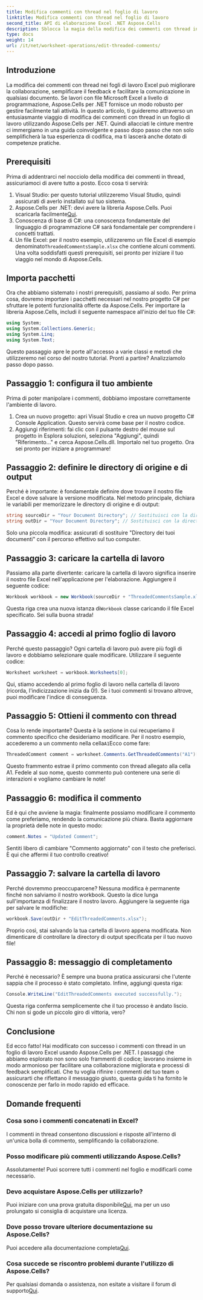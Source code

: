```yaml
---
title: Modifica commenti con thread nel foglio di lavoro
linktitle: Modifica commenti con thread nel foglio di lavoro
second_title: API di elaborazione Excel .NET Aspose.Cells
description: Sblocca la magia della modifica dei commenti con thread in Excel usando Aspose.Cells per .NET! Segui la nostra guida passo dopo passo e padroneggia i tuoi documenti con facilità.
type: docs
weight: 14
url: /it/net/worksheet-operations/edit-threaded-comments/
---
```

## Introduzione
La modifica dei commenti con thread nei fogli di lavoro Excel può migliorare la collaborazione, semplificare il feedback e facilitare la comunicazione in qualsiasi documento. Se lavori con file Microsoft Excel a livello di programmazione, Aspose.Cells per .NET fornisce un modo robusto per gestire facilmente tali attività. In questo articolo, ti guideremo attraverso un entusiasmante viaggio di modifica dei commenti con thread in un foglio di lavoro utilizzando Aspose.Cells per .NET. Quindi allacciati le cinture mentre ci immergiamo in una guida coinvolgente e passo dopo passo che non solo semplificherà la tua esperienza di codifica, ma ti lascerà anche dotato di competenze pratiche.
## Prerequisiti
Prima di addentrarci nel nocciolo della modifica dei commenti in thread, assicuriamoci di avere tutto a posto. Ecco cosa ti servirà:
1. Visual Studio: per questo tutorial utilizzeremo Visual Studio, quindi assicurati di averlo installato sul tuo sistema.
2.  Aspose.Cells per .NET: devi avere la libreria Aspose.Cells. Puoi scaricarla facilmente[Qui](https://releases.aspose.com/cells/net/).
3. Conoscenza di base di C#: una conoscenza fondamentale del linguaggio di programmazione C# sarà fondamentale per comprendere i concetti trattati.
4.  Un file Excel: per il nostro esempio, utilizzeremo un file Excel di esempio denominato`ThreadedCommentsSample.xlsx` che contiene alcuni commenti.
Una volta soddisfatti questi prerequisiti, sei pronto per iniziare il tuo viaggio nel mondo di Aspose.Cells.
## Importa pacchetti
Ora che abbiamo sistemato i nostri prerequisiti, passiamo al sodo. Per prima cosa, dovremo importare i pacchetti necessari nel nostro progetto C# per sfruttare le potenti funzionalità offerte da Aspose.Cells.
Per importare la libreria Aspose.Cells, includi il seguente namespace all'inizio del tuo file C#:
```csharp
using System;
using System.Collections.Generic;
using System.Linq;
using System.Text;
```
Questo passaggio apre le porte all'accesso a varie classi e metodi che utilizzeremo nel corso del nostro tutorial. 
Pronti a partire? Analizziamolo passo dopo passo.
## Passaggio 1: configura il tuo ambiente
Prima di poter manipolare i commenti, dobbiamo impostare correttamente l'ambiente di lavoro.
1. Crea un nuovo progetto: apri Visual Studio e crea un nuovo progetto C# Console Application. Questo servirà come base per il nostro codice.
2. Aggiungi riferimenti: fai clic con il pulsante destro del mouse sul progetto in Esplora soluzioni, seleziona "Aggiungi", quindi "Riferimento..." e cerca Aspose.Cells.dll. Importalo nel tuo progetto. 
Ora sei pronto per iniziare a programmare!
## Passaggio 2: definire le directory di origine e di output
Perché è importante: è fondamentale definire dove trovare il nostro file Excel e dove salvare la versione modificata.
Nel metodo principale, dichiara le variabili per memorizzare le directory di origine e di output:
```csharp
string sourceDir = "Your Document Directory"; // Sostituisci con la directory effettiva
string outDir = "Your Document Directory"; // Sostituisci con la directory effettiva
```
Solo una piccola modifica: assicurati di sostituire "Directory dei tuoi documenti" con il percorso effettivo sul tuo computer. 
## Passaggio 3: caricare la cartella di lavoro
Passiamo alla parte divertente: caricare la cartella di lavoro significa inserire il nostro file Excel nell'applicazione per l'elaborazione.
Aggiungere il seguente codice:
```csharp
Workbook workbook = new Workbook(sourceDir + "ThreadedCommentsSample.xlsx");
```
 Questa riga crea una nuova istanza di`Workbook` classe caricando il file Excel specificato. Sei sulla buona strada!
## Passaggio 4: accedi al primo foglio di lavoro
Perché questo passaggio? Ogni cartella di lavoro può avere più fogli di lavoro e dobbiamo selezionare quale modificare.
Utilizzare il seguente codice:
```csharp
Worksheet worksheet = workbook.Worksheets[0];
```
Qui, stiamo accedendo al primo foglio di lavoro nella cartella di lavoro (ricorda, l'indicizzazione inizia da 0!). Se i tuoi commenti si trovano altrove, puoi modificare l'indice di conseguenza.
## Passaggio 5: Ottieni il commento con thread
Cosa lo rende importante? Questa è la sezione in cui recuperiamo il commento specifico che desideriamo modificare.
 Per il nostro esempio, accederemo a un commento nella cella`A1`Ecco come fare:
```csharp
ThreadedComment comment = worksheet.Comments.GetThreadedComments("A1")[0];
```
Questo frammento estrae il primo commento con thread allegato alla cella A1. Fedele al suo nome, questo commento può contenere una serie di interazioni e vogliamo cambiare le note!
## Passaggio 6: modifica il commento
Ed è qui che avviene la magia: finalmente possiamo modificare il commento come preferiamo, rendendo la comunicazione più chiara.
Basta aggiornare la proprietà delle note in questo modo:
```csharp
comment.Notes = "Updated Comment";
```
Sentiti libero di cambiare "Commento aggiornato" con il testo che preferisci. È qui che affermi il tuo controllo creativo!
## Passaggio 7: salvare la cartella di lavoro
Perché dovremmo preoccuparcene? Nessuna modifica è permanente finché non salviamo il nostro workbook. Questo la dice lunga sull'importanza di finalizzare il nostro lavoro.
Aggiungere la seguente riga per salvare le modifiche:
```csharp
workbook.Save(outDir + "EditThreadedComments.xlsx");
```
Proprio così, stai salvando la tua cartella di lavoro appena modificata. Non dimenticare di controllare la directory di output specificata per il tuo nuovo file!
## Passaggio 8: messaggio di completamento
Perché è necessario? È sempre una buona pratica assicurarsi che l'utente sappia che il processo è stato completato.
Infine, aggiungi questa riga:
```csharp
Console.WriteLine("EditThreadedComments executed successfully.");
```
Questa riga conferma semplicemente che il tuo processo è andato liscio. Chi non si gode un piccolo giro di vittoria, vero?
## Conclusione
Ed ecco fatto! Hai modificato con successo i commenti con thread in un foglio di lavoro Excel usando Aspose.Cells per .NET. I passaggi che abbiamo esplorato non sono solo frammenti di codice; lavorano insieme in modo armonioso per facilitare una collaborazione migliorata e processi di feedback semplificati. Che tu voglia rifinire i commenti del tuo team o assicurarti che riflettano il messaggio giusto, questa guida ti ha fornito le conoscenze per farlo in modo rapido ed efficace.
## Domande frequenti
### Cosa sono i commenti concatenati in Excel?
I commenti in thread consentono discussioni e risposte all'interno di un'unica bolla di commento, semplificando la collaborazione.
### Posso modificare più commenti utilizzando Aspose.Cells?
Assolutamente! Puoi scorrere tutti i commenti nel foglio e modificarli come necessario.
### Devo acquistare Aspose.Cells per utilizzarlo?
 Puoi iniziare con una prova gratuita disponibile[Qui](https://releases.aspose.com/), ma per un uso prolungato si consiglia di acquistare una licenza.
### Dove posso trovare ulteriore documentazione su Aspose.Cells?
 Puoi accedere alla documentazione completa[Qui](https://reference.aspose.com/cells/net/).
### Cosa succede se riscontro problemi durante l'utilizzo di Aspose.Cells?
Per qualsiasi domanda o assistenza, non esitate a visitare il forum di supporto[Qui](https://forum.aspose.com/c/cells/9).
